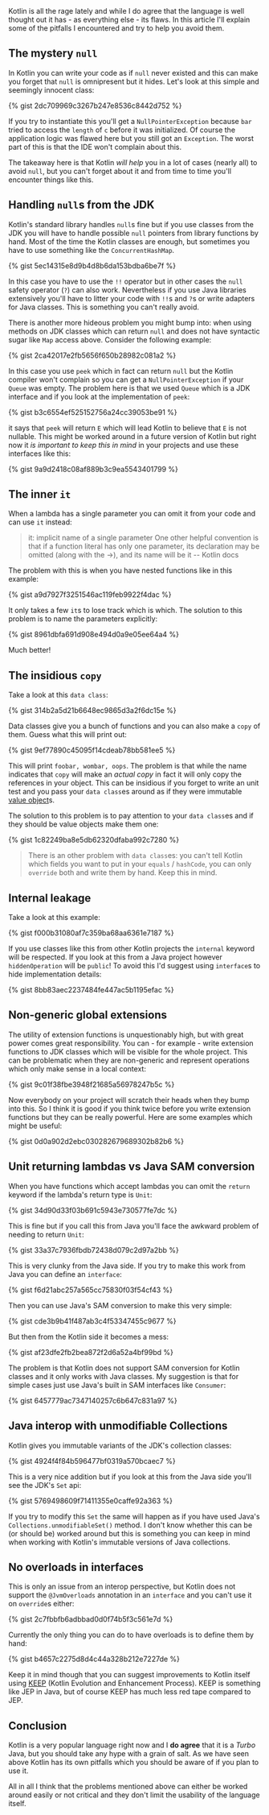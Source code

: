 <div id="tldr">
Kotlin is all the rage lately and while I do agree that the language is well thought out it has - as everything else - its flaws.
In this article I'll explain some of the pitfalls I encountered and try to help you avoid them.
</div>

## The mystery `null`

In Kotlin you can write your code as if `null` never existed and this can make you forget that `null` is omnipresent
but it hides. Let's look at this simple and seemingly innocent class:

{% gist 2dc709969c3267b247e8536c8442d752 %}

If you try to instantiate this you'll get a `NullPointerException` because `bar` tried to access the `length` of `c` before it was initialized.
Of course the application logic was flawed here but you still got an `Exception`. The worst part of this is that the IDE won't complain about this.

The takeaway here is that Kotlin *will help* you in a lot of cases (nearly all) to avoid `null`, but you can't forget about it and from time to time you'll encounter things like this.

## Handling `null`s from the JDK

Kotlin's standard library handles `null`s fine but if you use classes from the JDK you will have to handle possible `null` pointers from
library functions by hand. Most of the time the Kotlin classes are enough, but sometimes you have to use something like the `ConcurrentHashMap`.

{% gist 5ec14315e8d9b4d8b6da153bdba6be7f %}

In this case you have to use the `!!` operator but in other cases the `null` safety operator (`?`) can also work.
Nevertheless if you use Java libraries extensively you'll have to litter your code with `!!`s and `?`s or write adapters for Java classes.
This is something you can't really avoid.

There is another more hideous problem you might bump into: when using methods on JDK classes which can return `null` and does not have syntactic sugar like `Map` access above. Consider the following example:

{% gist 2ca42017e2fb5656f650b28982c081a2 %}

In this case you use `peek` which in fact can return `null` but the Kotlin compiler won't complain so you can get a `NullPointerException` if your `Queue` was empty. The problem here is that we used `Queue` which is a JDK interface and if you look at the implementation of `peek`:

{% gist b3c6554ef525152756a24cc39053be91 %}

it says that `peek` will return `E` which will lead Kotlin to believe that `E` is not nullable. This might be worked around in a future version of Kotlin but right now it *is important to keep this in mind* in your projects and use these interfaces like this:

{% gist 9a9d2418c08af889b3c9ea5543401799 %}

## The inner `it`

When a lambda has a single parameter you can omit it from your code and can use `it` instead:

> it: implicit name of a single parameter
> One other helpful convention is that if a function literal has only one parameter, its declaration may be omitted (along with the ->), and its name will be it
> -- Kotlin docs

The problem with this is when you have nested functions like in this example:

{% gist a9d7927f3251546ac119feb9922f4dac %}

It only takes a few `it`s to lose track which is which. The solution to this problem is to name the parameters explicitly:

{% gist 8961dbfa691d908e494d0a9e05ee64a4 %}

Much better!

## The insidious `copy`

Take a look at this `data class`:

{% gist 314b2a5d21b6648ec9865d3a2f6dc15e %}

Data classes give you a bunch of functions and you can also make a `copy` of them. Guess what this will print out:

{% gist 9ef77890c45095f14cdeab78bb581ee5 %}

This will print `foobar, wombar, oops`. The problem is that while the name indicates that `copy` will make an *actual copy* in fact it will only
copy the references in your object. This can be insidious if you forget to write an unit test and you pass your `data class`es around as if they
were immutable [value object](https://martinfowler.com/bliki/ValueObject.html)s.

The solution to this problem is to pay attention to your `data class`es and if they should be value objects make them one:

{% gist 1c82249ba8e5db62320dfaba992c7280 %}

> There is an other problem with `data class`es: you can't tell Kotlin which fields you want to put in your `equals` / `hashCode`, you can only
> `override` both and write them by hand. Keep this in mind.

## Internal leakage

Take a look at this example:

{% gist f000b31080af7c359ba68aa6361e7187 %}

If you use classes like this from other Kotlin projects the `internal` keyword will be respected. If you look at this
from a Java project however `hiddenOperation` will be `public`! To avoid this I'd suggest using `interface`s to hide
implementation details:

{% gist 8bb83aec2237484fe447ac5b1195efac %}

## Non-generic global extensions

The utility of extension functions is unquestionably high, but with great power comes great responsibility.
You can - for example - write extension functions to JDK classes which will be visible for the whole project.
This can be problematic when they are non-generic and represent operations which only make sense in a local context:

{% gist 9c01f38fbe3948f21685a56978247b5c %}

Now everybody on your project will scratch their heads when they bump into this.
So I think it is good if you think twice before you write extension functions but they can be really powerful. Here are some examples which might be useful:

{% gist 0d0a902d2ebc030282679689302b82b6 %}

## Unit returning lambdas vs Java SAM conversion

When you have functions which accept lambdas you can omit the `return` keyword if the lambda's return type is `Unit`:

{% gist 34d90d33f03b691c5943e730577fe7dc %}

This is fine but if you call this from Java you'll face the awkward problem of needing to return `Unit`:

{% gist 33a37c7936fbdb72438d079c2d97a2bb %}

This is very clunky from the Java side. If you try to make this work from Java you can define an `interface`:

{% gist f6d21abc257a565cc75830f03f54cf43 %}

Then you can use Java's SAM conversion to make this very simple:

{% gist cde3b9b41f487ab3c4f53347455c9677 %}

But then from the Kotlin side it becomes a mess:

{% gist af23dfe2fb2bea872f2d6a52a4bf99bd %}

The problem is that Kotlin does not support SAM conversion for Kotlin classes and it only works with Java classes. My suggestion is that
for simple cases just use Java's built in SAM interfaces like `Consumer`:

{% gist 6457779ac7347140257c6b647c831a97 %}

## Java interop with unmodifiable Collections

Kotlin gives you immutable variants of the JDK's collection classes:

{% gist 4924f4f84b596477bf0319a570bcaec7 %}

This is a very nice addition but if you look at this from the Java side you'll see the JDK's `Set` api:

{% gist 5769498609f71411355e0caffe92a363 %}

If you try to modify this `Set` the same will happen as if you have used Java's `Collections.unmodifiableSet()` method.
I don't know whether this can be (or should be) worked around but this is something you can keep in mind when working with Kotlin's immutable versions of Java collections.

## No overloads in interfaces

This is only an issue from an interop perspective, but Kotlin does not support the `@JvmOverloads` annotation in an `interface` and you can't use it on `override`s either:

{% gist 2c7fbbfb6adbbad0d0f74b5f3c561e7d %}

Currently the only thing you can do to have overloads is to define them by hand:

{% gist b4657c2275d8d4c44a328b212e7227de %}

Keep it in mind though that you can suggest improvements to Kotlin itself using [KEEP](https://github.com/Kotlin/KEEP) (Kotlin Evolution and Enhancement Process). KEEP is something like JEP in Java, but of course KEEP has much less red tape compared to JEP.

## Conclusion

Kotlin is a very popular language right now and I **do agree** that it is a *Turbo* Java, but you should take any hype with a grain of salt. As we have seen above Kotlin has its own pitfalls which you should be aware of if you plan to use it.

All in all I think that the problems mentioned above can either be worked around easily or not critical and they don't limit the usability of the language itself.




